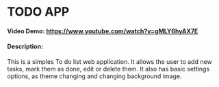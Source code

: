 # TODO APP
#### Video Demo: https://www.youtube.com/watch?v=gMLY6hyAX7E
#### Description:
This is a simples To do list web application.
It allows the user to add new tasks, mark them as done, edit
or delete them. It also has basic settings options, as theme changing
and changing background image.
